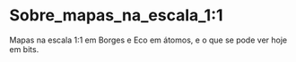 # Sobre_mapas_na_escala_1:1
Mapas na escala 1:1 em Borges e Eco em átomos, e o que se pode ver hoje em bits. 
